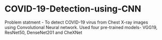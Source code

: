 # COVID-19-Detection-using-CNN
Problem statment - To detect COVID-19 virus from Chest X-ray images using Convolutional Neural network. 
Used four pre-trained models- VGG19, ResNet50, DenseNet201 and CheXNet
